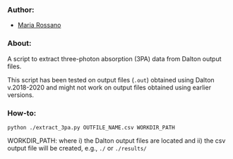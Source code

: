 ### Author:
- [Maria Rossano](https://github.com/rossanot)


### About:
A script to extract three-photon absorption (3PA) data from Dalton output files.

This script has been tested on output files (``.out``) obtained using Dalton v.2018-2020 and
might not work on output files obtained using earlier versions.

### How-to:

``python ./extract_3pa.py OUTFILE_NAME.csv WORKDIR_PATH``

WORKDIR_PATH: where i) the Dalton output files are located and 
ii) the csv output file will be created, e.g., ``./`` or ``./results/``


